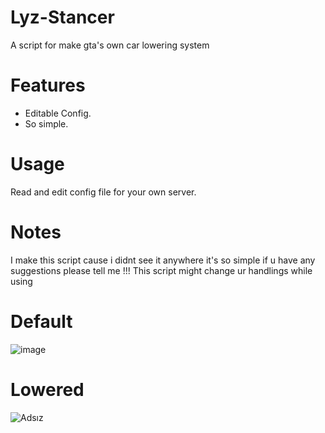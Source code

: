 # Lyz-Stancer
A script for make gta's own car lowering system

# Features
- Editable Config.
- So simple.

# Usage
Read and edit config file for your own server.

# Notes
I make this script cause i didnt see it anywhere it's so simple if u have any suggestions please tell me 
!!! This script might change ur handlings while using 

# Default
![image](https://github.com/user-attachments/assets/54129483-81a5-49a2-a468-f6199b51fea0)
# Lowered
![Adsız](https://github.com/user-attachments/assets/b513b16f-1ad2-40db-bca3-de9833982941)
